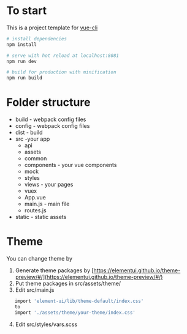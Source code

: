 # To start

This is a project template for [vue-cli](https://github.com/vuejs/vue-cli)

``` bash
# install dependencies
npm install

# serve with hot reload at localhost:8081
npm run dev

# build for production with minification
npm run build

```

# Folder structure
* build - webpack config files
* config - webpack config files
* dist - build
* src -your app
    * api
    * assets
    * common
    * components - your vue components
    * mock
    * styles
    * views - your pages
    * vuex
    * App.vue
    * main.js - main file
    * routes.js
* static - static assets

# Theme
You can change theme by 
1. Generate theme packages by [https://elementui.github.io/theme-preview/#/](https://elementui.github.io/theme-preview/#/)
2. Put theme packages in src/assets/theme/
3. Edit src/main.js 
``` bash
   import 'element-ui/lib/theme-default/index.css'
   to
   import './assets/theme/your-theme/index.css'
```
4. Edit src/styles/vars.scss